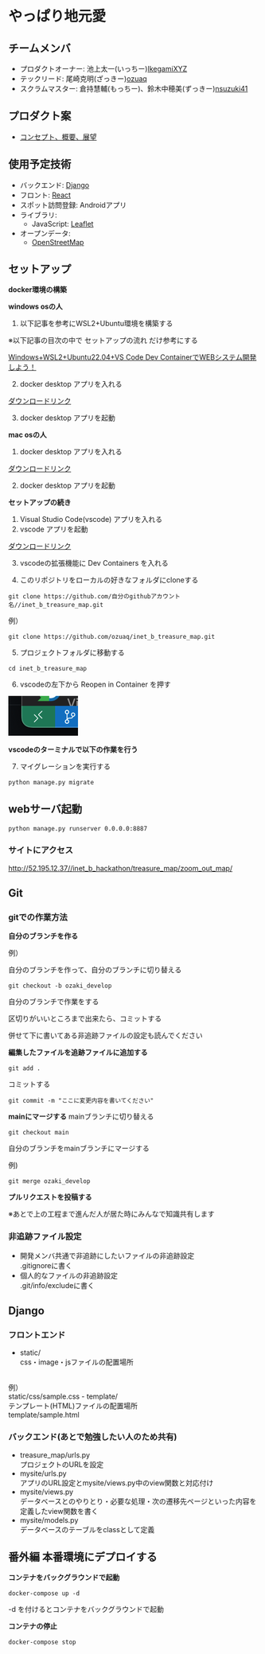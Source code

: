 # やっぱり地元愛
## チームメンバ
- プロダクトオーナー: 池上太一(いっちー)[IkegamiXYZ](https://github.com/IkegamiXYZ)
- テックリード: 尾崎克明(ざっきー)[ozuaq](https://github.com/ozuaq)
- スクラムマスター: 倉持慧輔(もっちー)[]()、鈴木中穂美(ずっきー)[nsuzuki41](https://github.com/nsuzuki41)

## プロダクト案
- [コンセプト、概要、展望](https://drive.google.com/file/d/1ASZznrLixWlXT2C6rCwK6eVaFITpxh-S/view?usp=sharing)

## 使用予定技術
- バックエンド: [Django](https://www.djangoproject.com/)
- フロント: [React](https://ja.reactjs.org/)
- スポット訪問登録: Androidアプリ
- ライブラリ:
  - JavaScript: [Leaflet](https://leafletjs.com/)
- オープンデータ:
  - [OpenStreetMap](https://www.openstreetmap.org/)

## セットアップ
**docker環境の構築**

**windows osの人**
1. 以下記事を参考にWSL2+Ubuntu環境を構築する 

※以下記事の目次の中で セットアップの流れ だけ参考にする

[Windows+WSL2+Ubuntu22.04+VS Code Dev ContainerでWEBシステム開発しよう！](https://zenn.dev/algovitae/articles/2022devcontainer)

2. docker desktop アプリを入れる 

[ダウンロードリンク](https://www.docker.com/products/docker-desktop/)

3. docker desktop アプリを起動

**mac osの人**
1. docker desktop アプリを入れる 

[ダウンロードリンク](https://www.docker.com/products/docker-desktop/)

2. docker desktop アプリを起動

**セットアップの続き**

1. Visual Studio Code(vscode) アプリを入れる
2. vscode アプリを起動

[ダウンロードリンク](https://azure.microsoft.com/ja-jp/products/visual-studio-code/)

3. vscodeの拡張機能に Dev Containers を入れる


5. このリポジトリをローカルの好きなフォルダにcloneする

```
git clone https://github.com/自分のgithubアカウント名//inet_b_treasure_map.git
```
例）
```
git clone https://github.com/ozuaq/inet_b_treasure_map.git
```

5. プロジェクトフォルダに移動する

```
cd inet_b_treasure_map
```

6. vscodeの左下から Reopen in Container を押す

![Dev Containers](static/mysite/image/readme/dev_containers.png)

**vscodeのターミナルで以下の作業を行う**

7. マイグレーションを実行する

```
python manage.py migrate
```

## webサーバ起動
```
python manage.py runserver 0.0.0.0:8887
```
### **サイトにアクセス**
http://52.195.12.37//inet_b_hackathon/treasure_map/zoom_out_map/

## Git
### **gitでの作業方法**

**自分のブランチを作る**

例）

自分のブランチを作って、自分のブランチに切り替える

```
git checkout -b ozaki_develop
```

自分のブランチで作業をする

区切りがいいところまで出来たら、コミットする

併せて下に書いてある非追跡ファイルの設定も読んでください

**編集したファイルを追跡ファイルに追加する**

```
git add .
```

コミットする

```
git commit -m "ここに変更内容を書いてください"
```

**mainにマージする**
mainブランチに切り替える

```
git checkout main
```

自分のブランチをmainブランチにマージする

例)

```
git merge ozaki_develop
```
**プルリクエストを投稿する**

※あとで上の工程まで進んだ人が居た時にみんなで知識共有します

### **非追跡ファイル設定**
- 開発メンバ共通で非追跡にしたいファイルの非追跡設定 <br>
.gitignoreに書く <br>
- 個人的なファイルの非追跡設定<br>
.git/info/excludeに書く <br>

## Django
### **フロントエンド**
- static/ <br>
css・image・jsファイルの配置場所
<br>
例）
<br>
static/css/sample.css
- template/ <br>
テンプレート(HTML)ファイルの配置場所
<br>
template/sample.html

### **バックエンド(あとで勉強したい人のため共有)**
- treasure_map/urls.py <br>
プロジェクトのURLを設定
- mysite/urls.py <br>
アプリのURL設定とmysite/views.py中のview関数と対応付け
- mysite/views.py <br>
データベースとのやりとり・必要な処理・次の遷移先ページといった内容を定義したview関数を書く
- mysite/models.py <br>
データベースのテーブルをclassとして定義

## 番外編 本番環境にデプロイする
**コンテナをバックグラウンドで起動**
```
docker-compose up -d
```
-d を付けるとコンテナをバックグラウンドで起動

**コンテナの停止**
```
docker-compose stop
```
